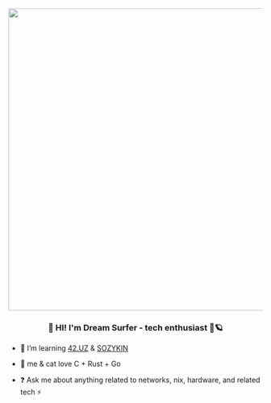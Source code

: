 <div align="center">
<img src="https://i.gifer.com/3OkgZ.gif" align="center" height="" width="600" />
</div>  
  

### <div align="center">👋 HI! I'm Dream Surfer - tech enthusiast  🚀🪐</div>  
  

- 🥽 I’m learning [42.UZ](https://42.uz/course/express-backend) & [SOZYKIN](https://www.asozykin.ru/#rec111563767)  
  

- 🥽 me & cat love  C + Rust + Go  
  

- ❓ Ask me about anything related to networks, nix, hardware, and related tech ⚡

<br/>  
<br />
